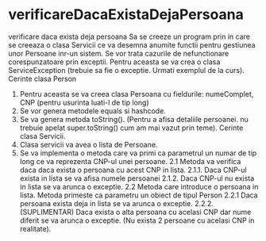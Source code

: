# verificareDacaExistaDejaPersoana
verificare daca exista deja persoana
Sa se creeze un program prin in care se creeaza o clasa Servicii ce va desemna anumite functii pentru gestiunea unor Persoane inr-un sistem.
Se vor trata cazurile de nefunctionare corespunzatoare prin exceptii. Pentru aceasta se va crea o clasa ServiceException (trebuie sa fie o exceptie. Urmati exemplul de la curs).
Cerinte clasa Person
1. Pentru aceasta se va creea clasa Persoana cu fieldurile: numeComplet, CNP (pentru usurinta luati-l de tip long)
2. Se vor genera metodele equals si hashcode.
3. Se va genera metoda toString(). (Pentru a afisa detaliile persoanei. nu trebuie apelat super.toString() cum am mai vazut prin teme).
Cerinte clasa Servicii.
1. Clasa servicii va avea o lista de Persoane.
2. Se va implementa o metoda care va primi ca parametrul un numar de tip long ce va reprezenta CNP-ul unei persoane.
2.1 Metoda va verifica daca daca exista o persoana cu acest CNP in lista. 
2.1.1. Daca CNP-ul exista in lista se va afisa numele persoanei
2.1.2. Daca CNP-ul nu exista in lista se va arunca o exceptie.
2.2 Metoda care introduce o persoana in lista. Metoda primeste ca parametru un obiect de tipul Person
2.2.1 Daca persoana exista deja in lista se va arunca o exceptie.
2.2.2. (SUPLIMENTAR) Daca exista o alta persoana cu acelasi CNP dar nume diferit se va arunca o exceptie. (Nu exista 2 persoane cu acelasi CNP in realitate).
